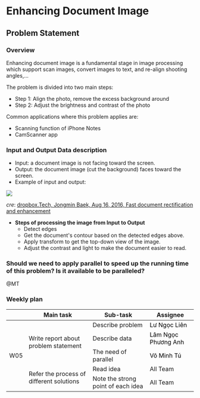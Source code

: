 # Enhancing Document Image

## Problem Statement

### Overview
Enhancing document image is a fundamental stage in image processing which support scan images, convert images to text, and re-align shooting angles,...

The problem is divided into two main steps:
- Step 1: Align the photo, remove the excess background around
- Step 2: Adjust the brightness and contrast of the photo

Common applications where this problem applies are:
- Scanning function of iPhone Notes 
- CamScanner app


 
### Input and Output Data description
* Input: a document image is not facing toward the screen.
* Output: the document image (cut the background) faces toward the screen.
* Example of input and output:

![](https://i.imgur.com/8cfHARR.png)

*cre*: [dropbox.Tech, Jongmin Baek, Aug 16, 2016, Fast document rectification and enhancement](https://dropbox.tech/machine-learning/fast-document-rectification-and-enhancement)

* **Steps of processing the image from Input to Output**
    * Detect edges
    * Get the document's contour based on the detected edges above.
    * Apply transform to get the top-down view of the image.
    * Adjust the contrast and light to make the document easier to read.

### Should we need to apply parallel to speed up the running time of this problem? Is it available to be paralleled?
@MT



### Weekly plan

<table class="tg">
<thead>
  <tr>
    <th class="tg-0pky"></th>
    <th class="tg-rk9a">Main task</th>
    <th class="tg-rk9a">Sub-task</th>
    <th class="tg-rk9a">Assignee</th>
  </tr>
</thead>
<tbody>
  <tr>
    <td class="tg-9hil" rowspan="5">W05</td>
    <td class="tg-9wq8" rowspan="3">Write report about problem statement</td>
    <td class="tg-0pky">Describe problem</td>
    <td class="tg-kgv7"><span style="color:#000">Lư Ngọc Liên</span></td>
  </tr>
  <tr>
    <td class="tg-0pky">Describe data</td>
    <td class="tg-kgv7"><span style="color:#000">Lâm Ngọc Phương Anh</span></td>
  </tr>
  <tr>
    <td class="tg-0pky">The need of parallel</td>
    <td class="tg-kgv7"><span style="color:#000">Võ Minh Tú</span></td>
  </tr>
  <tr>
    <td class="tg-9wq8" rowspan="2">Refer the process of different solutions</td>
    <td class="tg-0pky">Read idea</td>
    <td class="tg-0pky">All Team</td>
  </tr>
  <tr>
    <td class="tg-0pky">Note the strong point of each idea</td>
    <td class="tg-0pky">All Team</td>
  </tr>
</tbody>
</table>
